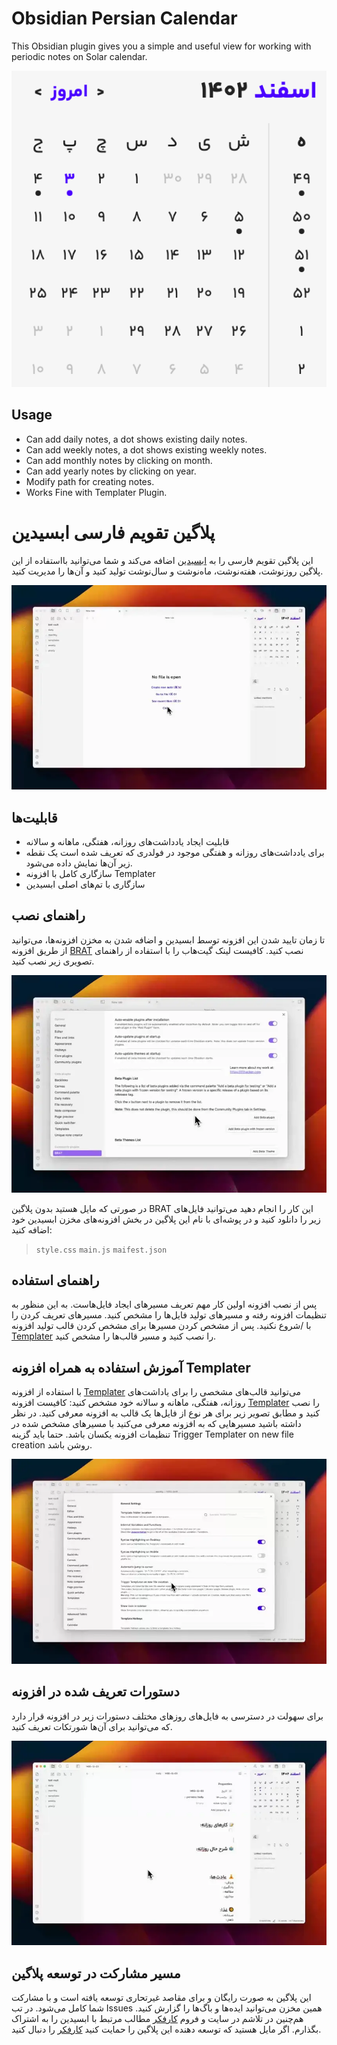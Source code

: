 
# Obsidian Persian Calendar

This Obsidian plugin gives you a simple and useful view for working with periodic notes on Solar calendar.

![Obsidian Persian Calendar](<Instructions/Obsidian Persian Calendar.png>)

## Usage

- Can add daily notes, a dot shows existing daily notes.
- Can add weekly notes, a dot shows existing weekly notes.
- Can add monthly notes by clicking on month.
- Can add yearly notes by clicking on year.
- Modify path for creating notes.
- Works Fine with Templater Plugin.

# پلاگین تقویم فارسی ابسیدین

این پلاگین تقویم فارسی را به [ابسیدین](https://obsidian.md/) اضافه می‌کند و شما می‌توانید بااستفاده از این پلاگین روزنوشت‌، هفته‌نوشت، ماه‌نوشت و سال‌نوشت تولید کنید و آن‌ها را مدیریت کنید.  

![نمای اصلی افزونه تقویم فارسی ابسیدین](Instructions/Obsidian.webp)

## قابلیت‌ها

- قابلیت ایجاد یادداشت‌های روزانه، هفتگی، ماهانه و سالانه
- برای یادداشت‌های روزانه و هفتگی موجود در فولدری که تعریف شده است یک نقطه زیر آن‌ها نمایش داده می‌شود.
- سازگاری کامل با افزونه Templater
- سازگاری با تم‌های اصلی ابسیدین

## راهنمای نصب

تا زمان تایید شدن این افزونه توسط ابسیدین و اضافه شدن به مخزن افزونه‌ها، می‌توانید از طریق افزونه [BRAT](https://tfthacker.com/brat-quick-guide) نصب کنید.
کافیست لینک گیت‌هاب را با استفاده از راهنمای تصویری زیر نصب کنید.

![راهنمای نصب از طریق افزونه BRAT](Instructions/installingwithbrat.webp)

در صورتی که مایل هستید بدون پلاگین BRAT  این کار را انجام دهید می‌توانید فایل‌های زیر را دانلود کنید و در پوشه‌ای با نام این پلاگین در بخش افزونه‌های مخزن ابسیدین خود اضافه کنید:
> `style.css` `main.js` `maifest.json`

## راهنمای استفاده

پس از نصب افزونه اولین کار مهم تعریف مسیرهای ایجاد فایل‌هاست. به این منظور به تنظیمات افزونه رفته و مسیرهای تولید فایل‌ها را مشخص کنید. مسیرهای تعریف کردن را با /شروع نکنید.
پس از مشخص کردن مسیرها برای مشخص کردن قالب تولید افزونه [Templater](https://github.com/SilentVoid13/Templater) را نصب کنید و مسیر قالب‌ها را مشخص کنید.

## آموزش استفاده به همراه افزونه Templater

با استفاده از افزونه [Templater](https://github.com/SilentVoid13/Templater) می‌توانید قالب‌های مشخصی را برای یاداشت‌های روزانه، هفتگی، ماهانه و سالانه خود مشخص کنید:
کافیست افزونه [Templater](https://github.com/SilentVoid13/Templater) را نصب کنید و مطابق تصویر زیر برای هر نوع از فایل‌ها یک قالب به افزونه معرفی کنید. در نظر داشته باشید مسیرهایی که به افزونه معرفی می‌کنید با مسیرهای مشخص شده در تنظیمات افزونه یکسان باشد. حتما باید گزینه Trigger Templater on new file creation روشن باشد.

![راهنمای استفاده به همراه Templater](Instructions/templater.webp)

## دستورات تعریف شده در افزونه

برای سهولت در دسترسی به فایل‌های روزهای مختلف دستورات زیر در افزونه قرار دارد که می‌توانید برای آن‌ها شورتکات تعریف کنید. 

![دستورات تعریف شده داخل ابسیدین](Instructions/commands.webp)

## مسیر مشارکت در توسعه پلاگین

این پلاگین به صورت رایگان و برای مقاصد غیرتحاری توسعه یافته است و با مشارکت شما کامل‌ می‌شود. در تب Issues همین مخزن می‌توانید ایده‌ها و باگ‌ها را گزارش کنید. هم‌چنین در تلاشم در سایت و فروم [کارفکر](https://karfekr.ir) مطالب مرتبط با ابسیدین را به اشتراک بگذارم. اگر مایل هستید که توسعه دهنده این پلاگین را حمایت کنید [کارفکر](https://karfekr.ir) را دنبال کنید.